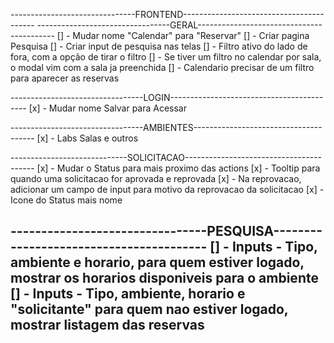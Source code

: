 -------------------------------FRONTEND-----------------------------------------
---------------------------------GERAL------------------------------------------
[] - Mudar nome "Calendar" para "Reservar"
[] - Criar pagina Pesquisa
[] - Criar input de pesquisa nas telas
[] - Filtro ativo do lado de fora, com a opção de tirar o filtro
[] - Se tiver um filtro no calendar por sala, o modal vim com a sala ja preenchida
[] - Calendario precisar de um filtro para aparecer as reservas

---------------------------------LOGIN------------------------------------------
[x] - Mudar nome Salvar para Acessar

---------------------------------AMBIENTES--------------------------------------
[x] - Labs Salas e outros

-----------------------------SOLICITACAO----------------------------------------
[x] - Mudar o Status para mais proximo das actions
[x] - Tooltip para quando uma solicitacao for aprovada e reprovada
[x] - Na reprovacao, adicionar um campo de input para motivo da reprovacao da solicitacao
[x] - Icone do Status mais nome

--------------------------------PESQUISA----------------------------------------
[] - Inputs - Tipo, ambiente e horario, para quem estiver logado, mostrar os horarios disponiveis para o ambiente
[] - Inputs - Tipo, ambiente, horario e "solicitante" para quem nao estiver logado, mostrar listagem das reservas
--------------------------------------------------------------------------------